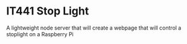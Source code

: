 # IT441 Stop Light

A lightweight node server that will create a webpage that will control a stoplight on a Raspberry Pi
